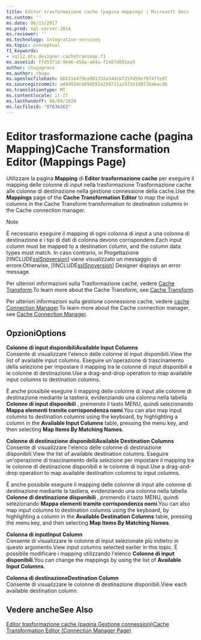 ```yaml
---
title: Editor trasformazione cache (pagina mapping) | Microsoft Docs
ms.custom: ''
ms.date: 06/13/2017
ms.prod: sql-server-2014
ms.reviewer: ''
ms.technology: integration-services
ms.topic: conceptual
f1_keywords:
- sql12.dts.designer.cachetransmap.f1
ms.assetid: ffd53f18-9646-458a-a84a-f2467d601ea5
author: chugugrace
ms.author: chugu
ms.openlocfilehash: 6bb31e479ea98133da34dcbf257d59e70f4ffe8f
ms.sourcegitcommit: ad4d92dce894592a259721a1571b1d8736abacdb
ms.translationtype: MT
ms.contentlocale: it-IT
ms.lasthandoff: 08/04/2020
ms.locfileid: "87636362"
---
```

# <a name="cache-transformation-editor-mappings-page"></a><span data-ttu-id="fa4af-102">Editor trasformazione cache (pagina Mapping)</span><span class="sxs-lookup"><span data-stu-id="fa4af-102">Cache Transformation Editor (Mappings Page)</span></span>
  <span data-ttu-id="fa4af-103">Utilizzare la pagina **Mapping** di **Editor trasformazione cache** per eseguire il mapping delle colonne di input nella trasformazione Trasformazione cache alle colonne di destinazione nella gestione connessione della cache.</span><span class="sxs-lookup"><span data-stu-id="fa4af-103">Use the **Mappings** page of the **Cache Transformation Editor** to map the input columns in the Cache Transform transformation to destination columns in the Cache connection manager.</span></span>  
  
> [!NOTE]  
>  <span data-ttu-id="fa4af-104">È necessario eseguire il mapping di ogni colonna di input a una colonna di destinazione e i tipi di dati di colonna devono corrispondere.</span><span class="sxs-lookup"><span data-stu-id="fa4af-104">Each input column must be mapped to a destination column, and the column data types must match.</span></span> <span data-ttu-id="fa4af-105">In caso contrario, in Progettazione [!INCLUDE[ssISnoversion](../includes/ssisnoversion-md.md)] viene visualizzato un messaggio di errore.</span><span class="sxs-lookup"><span data-stu-id="fa4af-105">Otherwise, [!INCLUDE[ssISnoversion](../includes/ssisnoversion-md.md)] Designer displays an error message.</span></span>  
  
 <span data-ttu-id="fa4af-106">Per ulteriori informazioni sulla Trasformazione cache, vedere [Cache Transform](data-flow/transformations/cache-transform.md).</span><span class="sxs-lookup"><span data-stu-id="fa4af-106">To learn more about the Cache Transform, see [Cache Transform](data-flow/transformations/cache-transform.md).</span></span>  
  
 <span data-ttu-id="fa4af-107">Per ulteriori informazioni sulla gestione connessione cache, vedere [cache Connection Manager](connection-manager/cache-connection-manager.md).</span><span class="sxs-lookup"><span data-stu-id="fa4af-107">To learn more about the Cache connection manager, see [Cache Connection Manager](connection-manager/cache-connection-manager.md).</span></span>  
  
## <a name="options"></a><span data-ttu-id="fa4af-108">Opzioni</span><span class="sxs-lookup"><span data-stu-id="fa4af-108">Options</span></span>  
 <span data-ttu-id="fa4af-109">**Colonne di input disponibili**</span><span class="sxs-lookup"><span data-stu-id="fa4af-109">**Available Input Columns**</span></span>  
 <span data-ttu-id="fa4af-110">Consente di visualizzare l'elenco delle colonne di input disponibili.</span><span class="sxs-lookup"><span data-stu-id="fa4af-110">View the list of available input columns.</span></span> <span data-ttu-id="fa4af-111">Eseguire un'operazione di trascinamento della selezione per impostare il mapping tra le colonne di input disponibili e le colonne di destinazione.</span><span class="sxs-lookup"><span data-stu-id="fa4af-111">Use a drag-and-drop operation to map available input columns to destination columns.</span></span>  
  
 <span data-ttu-id="fa4af-112">È anche possibile eseguire il mapping delle colonne di input alle colonne di destinazione mediante la tastiera, evidenziando una colonna nella tabella **Colonne di input disponibili** , premendo il tasto MENU, quindi selezionando **Mappa elementi tramite corrispondenza nomi**.</span><span class="sxs-lookup"><span data-stu-id="fa4af-112">You can also map input columns to destination columns using the keyboard, by highlighting a column in the **Available Input Columns** table, pressing the menu key, and then selecting **Map Items By Matching Names**.</span></span>  
  
 <span data-ttu-id="fa4af-113">**Colonne di destinazione disponibili**</span><span class="sxs-lookup"><span data-stu-id="fa4af-113">**Available Destination Columns**</span></span>  
 <span data-ttu-id="fa4af-114">Consente di visualizzare l'elenco delle colonne di destinazione disponibili.</span><span class="sxs-lookup"><span data-stu-id="fa4af-114">View the list of available destination columns.</span></span> <span data-ttu-id="fa4af-115">Eseguire un'operazione di trascinamento della selezione per impostare il mapping tra le colonne di destinazione disponibili e le colonne di input.</span><span class="sxs-lookup"><span data-stu-id="fa4af-115">Use a drag-and-drop operation to map available destination columns to input columns.</span></span>  
  
 <span data-ttu-id="fa4af-116">È anche possibile eseguire il mapping delle colonne di input alle colonne di destinazione mediante la tastiera, evidenziando una colonna nella tabella **Colonne di destinazione disponibili** , premendo il tasto MENU, quindi selezionando **Mappa elementi tramite corrispondenza nomi**.</span><span class="sxs-lookup"><span data-stu-id="fa4af-116">You can also map input columns to destination columns using the keyboard, by highlighting a column in the **Available Destination Columns** table, pressing the menu key, and then selecting **Map Items By Matching Names**.</span></span>  
  
 <span data-ttu-id="fa4af-117">**Colonna di input**</span><span class="sxs-lookup"><span data-stu-id="fa4af-117">**Input Column**</span></span>  
 <span data-ttu-id="fa4af-118">Consente di visualizzare le colonne di input selezionate più indietro in questo argomento.</span><span class="sxs-lookup"><span data-stu-id="fa4af-118">View input columns selected earlier in this topic.</span></span> <span data-ttu-id="fa4af-119">È possibile modificare i mapping utilizzando l'elenco **Colonne di input disponibili**.</span><span class="sxs-lookup"><span data-stu-id="fa4af-119">You can change the mappings by using the list of **Available Input Columns**.</span></span>  
  
 <span data-ttu-id="fa4af-120">**Colonna di destinazione**</span><span class="sxs-lookup"><span data-stu-id="fa4af-120">**Destination Column**</span></span>  
 <span data-ttu-id="fa4af-121">Consente di visualizzare le colonne di destinazione disponibili.</span><span class="sxs-lookup"><span data-stu-id="fa4af-121">View each available destination column.</span></span>  
  
## <a name="see-also"></a><span data-ttu-id="fa4af-122">Vedere anche</span><span class="sxs-lookup"><span data-stu-id="fa4af-122">See Also</span></span>  
 [<span data-ttu-id="fa4af-123">Editor trasformazione cache &#40;pagina Gestione connessioni&#41;</span><span class="sxs-lookup"><span data-stu-id="fa4af-123">Cache Transformation Editor &#40;Connection Manager Page&#41;</span></span>](../../2014/integration-services/cache-transformation-editor-connection-manager-page.md)  
  
  
